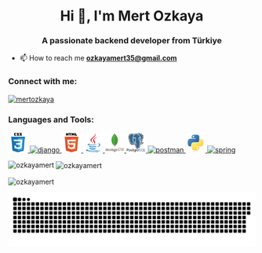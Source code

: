 
<h1 align="center">Hi 👋, I'm Mert Ozkaya</h1>
<h3 align="center">A passionate backend developer from Türkiye</h3>

- 📫 How to reach me **ozkayamert35@gmail.com**

<h3 align="left">Connect with me:</h3>
<p align="left">
<a href="https://linkedin.com/in/mertozkaya" target="blank"><img align="center" src="https://raw.githubusercontent.com/rahuldkjain/github-profile-readme-generator/master/src/images/icons/Social/linked-in-alt.svg" alt="mertozkaya" height="30" width="40" /></a>
</p>

<h3 align="left">Languages and Tools:</h3>
<p align="left"> <a href="https://www.w3schools.com/css/" target="_blank" rel="noreferrer"> <img src="https://raw.githubusercontent.com/devicons/devicon/master/icons/css3/css3-original-wordmark.svg" alt="css3" width="40" height="40"/> </a> <a href="https://www.djangoproject.com/" target="_blank" rel="noreferrer"> <img src="https://cdn.worldvectorlogo.com/logos/django.svg" alt="django" width="40" height="40"/> </a> <a href="https://www.w3.org/html/" target="_blank" rel="noreferrer"> <img src="https://raw.githubusercontent.com/devicons/devicon/master/icons/html5/html5-original-wordmark.svg" alt="html5" width="40" height="40"/> </a> <a href="https://www.java.com" target="_blank" rel="noreferrer"> <img src="https://raw.githubusercontent.com/devicons/devicon/master/icons/java/java-original.svg" alt="java" width="40" height="40"/> </a> <a href="https://www.mongodb.com/" target="_blank" rel="noreferrer"> <img src="https://raw.githubusercontent.com/devicons/devicon/master/icons/mongodb/mongodb-original-wordmark.svg" alt="mongodb" width="40" height="40"/> </a> <a href="https://www.postgresql.org" target="_blank" rel="noreferrer"> <img src="https://raw.githubusercontent.com/devicons/devicon/master/icons/postgresql/postgresql-original-wordmark.svg" alt="postgresql" width="40" height="40"/> </a> <a href="https://postman.com" target="_blank" rel="noreferrer"> <img src="https://www.vectorlogo.zone/logos/getpostman/getpostman-icon.svg" alt="postman" width="40" height="40"/> </a> <a href="https://www.python.org" target="_blank" rel="noreferrer"> <img src="https://raw.githubusercontent.com/devicons/devicon/master/icons/python/python-original.svg" alt="python" width="40" height="40"/> </a> <a href="https://spring.io/" target="_blank" rel="noreferrer"> <img src="https://www.vectorlogo.zone/logos/springio/springio-icon.svg" alt="spring" width="40" height="40"/> </a> </p>

<p><img align="left" src="https://github-readme-stats.vercel.app/api/top-langs?username=ozkayamert&show_icons=true&locale=en&layout=compact" alt="ozkayamert" /></p>

<p>&nbsp;<img align="center" src="https://github-readme-stats.vercel.app/api?username=ozkayamert&show_icons=true&locale=en" alt="ozkayamert" /></p>

<p><img align="center" src="https://github-readme-streak-stats.herokuapp.com/?user=ozkayamert&" alt="ozkayamert" /></p>



<picture>
  <source media="(prefers-color-scheme: dark)" srcset="https://raw.githubusercontent.com/ozkayamert/ozkayamert/output/github-contribution-grid-snake-dark.svg">
  <source media="(prefers-color-scheme: light)" srcset="https://raw.githubusercontent.com/ozkayamert/ozkayamert/output/github-contribution-grid-snake.svg">
  <img alt="github contribution grid snake animation" src="https://raw.githubusercontent.com/ozkayamert/ozkayamert/output/github-contribution-grid-snake.svg">
</picture>
